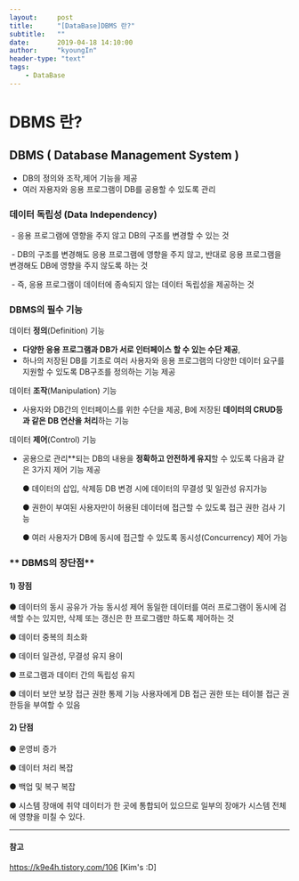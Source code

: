 ```yaml
---
layout:     post
title:      "[DataBase]DBMS 란?"
subtitle:   ""
date:       2019-04-18 14:10:00
author:     "kyoungIn"
header-type: "text"
tags:
    - DataBase
---
```


# DBMS 란?



##  **DBMS  ( Database Management System )**

- DB의 정의와 조작,제어 기능을 제공
- 여러 자용자와 응용 프로그램이 DB를 공용할 수 있도록 관리



###  데이터 독립성 (Data Independency) 

​	- 응용 프로그램에 영향을 주지 않고 DB의 구조를 변경할 수 있는 것

​	- DB의 구조를 변경해도 응용 프로그램에 영향을 주지 않고, 반대로 응용 프로그램을 변경해도 DB에 영향을 주지 않도록 하는 것

​	- 즉, 응용 프로그램이 데이터에 종속되지 않는 데이터 독립성을 제공하는 것



### DBMS의 필수 기능



데이터 **정의**(Definition) 기능

 - **다양한 응용 프로그램과 DB가 서로 인터페이스 할 수 있는 수단 제공**,
 -  하나의 저장된 DB를 기초로 여러 사용자와 응용 프로그램의 다양한 데이터 요구를 지원할 수 있도록 DB구조를 정의하는 기능 제공

데이터 **조작**(Manipulation) 기능

- 사용자와 DB간의 인터페이스를 위한 수단을 제공, B에 저장된 **데이터의 CRUD등과 같은 DB 연산을 처리**하는 기능

데이터 **제어**(Control) 기능

- 공용으로 관리**되는 DB의 내용을 **정확하고 안전하게 유지**할 수 있도록 다음과 같은 3가지 제어 기능 제공

  ●  데이터의 삽입, 삭제등 DB 변경 시에 데이터의 무결성 및 일관성 유지가능

  ●  권한이 부여된 사용자만이 허용된 데이터에 접근할 수 있도록 접근 권한 검사 기능

  ●  여러 사용자가 DB에 동시에 접근할 수 있도록 동시성(Concurrency) 제어 가능



### ** DBMS의 장단점**

#### 1) 장점

●   데이터의 동시 공유가 가능
	 동시성 제어 
	동일한 데이터를 여러 프로그램이 동시에 검색할 수는 있지만, 삭제 또는 갱신은 한 프로그램만 하도록 제어하는 것	

●   데이터 중복의 최소화

●   데이터 일관성, 무결성 유지 용이

●   프로그램과 데이터 간의 독립성 유지

●   데이터 보안 보장
	 접근 권한 통제 기능 
	사용자에게 DB 접근 권한 또는 테이블 접근 권한등을 부여할 수 있음

#### 2) 단점

●   운영비 증가

●   데이터 처리 복잡

●   백업 및 복구 복잡

●   시스템 장애에 취약
	데이터가 한 곳에 통합되어 있으므로 일부의 장애가 시스템 전체에 영향을 미칠 수 있다.



---

#### **참고**

https://k9e4h.tistory.com/106  [Kim's :D]

